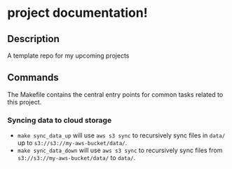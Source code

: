 # project documentation!

## Description

A template repo for my upcoming projects

## Commands

The Makefile contains the central entry points for common tasks related to this project.

### Syncing data to cloud storage

* `make sync_data_up` will use `aws s3 sync` to recursively sync files in `data/` up to `s3://s3://my-aws-bucket/data/`.
* `make sync_data_down` will use `aws s3 sync` to recursively sync files from `s3://s3://my-aws-bucket/data/` to `data/`.


